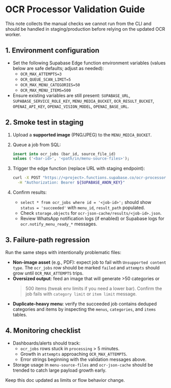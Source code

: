 # OCR Processor Validation Guide

This note collects the manual checks we cannot run from the CLI and should be
handled in staging/production before relying on the updated OCR worker.

## 1. Environment configuration

- Set the following Supabase Edge function environment variables (values below
  are safe defaults; adjust as needed):
  - `OCR_MAX_ATTEMPTS=3`
  - `OCR_QUEUE_SCAN_LIMIT=5`
  - `OCR_MAX_MENU_CATEGORIES=50`
  - `OCR_MAX_MENU_ITEMS=500`
- Ensure existing variables are still present: `SUPABASE_URL`,
  `SUPABASE_SERVICE_ROLE_KEY`, `MENU_MEDIA_BUCKET`, `OCR_RESULT_BUCKET`,
  `OPENAI_API_KEY`, `OPENAI_VISION_MODEL`, `OPENAI_BASE_URL`.

## 2. Smoke test in staging

1. Upload a **supported image** (PNG/JPEG) to the `MENU_MEDIA_BUCKET`.
2. Queue a job from SQL:

   ```sql
   insert into ocr_jobs (bar_id, source_file_id)
   values ('<bar-id>', '<path/in/menu-source-files>');
   ```

3. Trigger the edge function (replace URL with staging endpoint):

   ```bash
   curl -X POST "https://<project>.functions.supabase.co/ocr-processor" \
     -H "Authorization: Bearer ${SUPABASE_ANON_KEY}"
   ```

4. Confirm results:
   - `select * from ocr_jobs where id = '<job-id>';` should show `status = 'succeeded'`
     with `menu_id`, `result_path` populated.
   - Check `storage.objects` for `ocr-json-cache/results/<job-id>.json`.
   - Review WhatsApp notification logs (if enabled) or Supabase logs for
     `ocr.notify_menu_ready_*` messages.

## 3. Failure-path regression

Run the same steps with intentionally problematic files:

- **Non-image asset** (e.g., PDF): expect job to fail with `Unsupported content
  type`. The `ocr_jobs` row should be marked `failed` and `attempts` should grow
  until `OCR_MAX_ATTEMPTS` trips.
- **Oversized output**: feed an image that will generate >50 categories or
  >500 items (tweak env limits if you need a lower bar). Confirm the job fails
  with `category limit` or `item limit` message.
- **Duplicate-heavy menu**: verify the succeeded job contains deduped categories
  and items by inspecting the `menus`, `categories`, and `items` tables.

## 4. Monitoring checklist

- Dashboards/alerts should track:
  - `ocr_jobs` rows stuck in `processing` > 5 minutes.
  - Growth in `attempts` approaching `OCR_MAX_ATTEMPTS`.
  - Error strings beginning with the validation messages above.
- Storage usage in `menu-source-files` and `ocr-json-cache` should be trended to
  catch large payload growth early.

Keep this doc updated as limits or flow behavior change.

